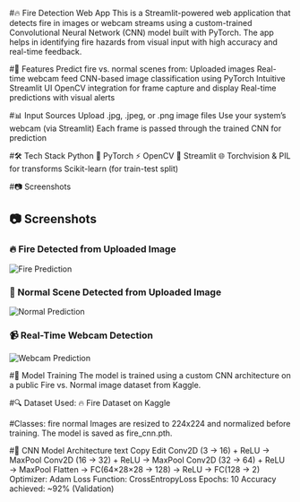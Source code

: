 #🔥 Fire Detection Web App
This is a Streamlit-powered web application that detects fire in images or webcam streams using a custom-trained Convolutional Neural Network (CNN) model built with PyTorch. The app helps in identifying fire hazards from visual input with high accuracy and real-time feedback.

#🚀 Features
Predict fire vs. normal scenes from:
Uploaded images
Real-time webcam feed
CNN-based image classification using PyTorch
Intuitive Streamlit UI
OpenCV integration for frame capture and display
Real-time predictions with visual alerts

#📊 Input Sources
Upload .jpg, .jpeg, or .png image files
Use your system’s webcam (via Streamlit)
Each frame is passed through the trained CNN for prediction

#🛠️ Tech Stack
Python 🐍
PyTorch ⚡
OpenCV 🎥
Streamlit 🌐
Torchvision & PIL for transforms
Scikit-learn (for train-test split)

#📷 Screenshots
## 📷 Screenshots

### 🔥 Fire Detected from Uploaded Image
![Fire Prediction](assets/image1.png)

### 🌲 Normal Scene Detected from Uploaded Image
![Normal Prediction](assets/image2.png)

### 📹 Real-Time Webcam Detection
![Webcam Prediction](assets/image3.png)


#🧠 Model Training
The model is trained using a custom CNN architecture on a public Fire vs. Normal image dataset from Kaggle.

#🔍 Dataset Used:
🔥 Fire Dataset on Kaggle

#Classes:
fire
normal
Images are resized to 224x224 and normalized before training. The model is saved as fire_cnn.pth.

#🔧 CNN Model Architecture
text
Copy
Edit
Conv2D (3 → 16) + ReLU → MaxPool
Conv2D (16 → 32) + ReLU → MaxPool
Conv2D (32 → 64) + ReLU → MaxPool
Flatten → FC(64×28×28 → 128) → ReLU → FC(128 → 2)
Optimizer: Adam
Loss Function: CrossEntropyLoss
Epochs: 10
Accuracy achieved: ~92% (Validation)
